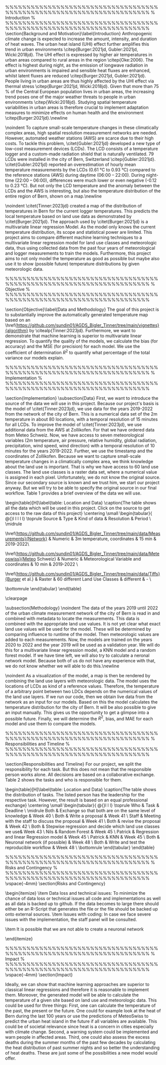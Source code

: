%%%%%%%%%%%%%%%%%%%%%%%%%%%%%%%%%%%%%%%%%%%%%%%%%%%%%%%%%%%%%%%%%%%%%%
% Introduction %
%%%%%%%%%%%%%%%%%%%%%%%%%%%%%%%%%%%%%%%%%%%%%%%%%%%%%%%%%%%%%%%%%%%%%%
\section{Background and Motivation}\label{Introduction}
Anthropogenic climate change is expected to increase the amount, intensity, and duration of heat waves. The urban heat island (UHI) effect further amplifies this trend in urban environments \citep{Burger:2021jd, Gubler:2021jd, Wicki:2018jd}. The UHI effect is expressed by higher air temperatures in urban areas compared to rural areas in the region \citep{Oke:2006}. The effect is highest during night, as the emission of longwave radiation in urban environments is impaired and sensible heat fluxes are enhanced, whilst latent fluxes are reduced \citep{Burger:2021jd, Gubler:2021jd}. People living in urban areas are thus highly affected by the UHI effect via thermal stress \citep{Burger:2021jd, Wicki:2018jd}. Given that more than 75 \% of the Central European population lives in urban areas, the increasing trend poses one of the major weather threats to people in urban environments \citep{Wicki:2018jd}. Studying spatial temperature variabilities in urban areas is therefore crucial to implement adaptation measures to minimize effects on human health and the environment \citep{Burger:2021jd}.\newline

\noindent To capture small-scale temperature changes in these climatically complex areas, high spatial resolution measurement networks are needed. However, automated weather stations (AWS) are scarce due to their high costs. To tackle this problem,  \citet{Gubler:2021jd} developed a new type of low-cost measurement devices (LCDs). The LCD consists of a temperature logger and a custom-made radiation shield that is naturally ventilated. 79 LCDs were installed in the city of Bern, Switzerland \citep{Gubler:2021jd}. \citet{Gubler:2021jd} reported an overestimation of hourly mean temperature measurements by the LCDs (0.61 °C to 0.93 °C) compared to the reference stations (AWS) during daytime (06:00 – 22:00). During night-time (22:00 – 06:00), differences were much lower or even negative (-0.12 to 0.23 °C). But not only the LCD temperature and the anomaly between the LCDs and the AWS is interesting, but also the temperature distribution of the entire region of Bern, shown on a map.\newline

\noindent \citet{Tinner:2023jd} created a map of the distribution of temperatures in Bern for the current logger temperatures. This predicts the local temperature based on land use data as demonstrated by \citet{Burger:2021jd}. The approach used by \citet{Burger:2021jd} is a multivariate linear regression Model. As the model only knows the current temperature distribution, its scope and statistical power are limited. This project aims to compare different machine learning techniques to a multivariate linear regression model for land use classes and meteorologic data, thus using collected data from the past four years of meteorological and logger measurements to train the models. Furthermore, this project aims to not only model the temperature as good as possible but maybe also use it to show (possible future) temperature distributions by given meteorologic data.

%%%%%%%%%%%%%%%%%%%%%%%%%%%%%%%%%%%%%%%%%%%%%%%%%%%%%%%%%%%%%%%%%%%%%%
% Objective %
%%%%%%%%%%%%%%%%%%%%%%%%%%%%%%%%%%%%%%%%%%%%%%%%%%%%%%%%%%%%%%%%%%%%%%

\section{Objective}\label{Data and Methodology}
The goal of this project is to substantially improve the automatically generated temperature map based on an \href{https://github.com/sundin01/AGDS_Bigler_Tinner/tree/main/vignettes}{algorithm} by \citealp{Tinner:2023jd}. Furthermore, we want to demonstrate that machine learning is superior to multivariate linear regression. To quantify the quality of the models, we calculate the bias (for accuracy) and the MSE (for precision) for each model. We use the coefficient of determination $R^2$ to quantify what percentage of the total variance our models explain. 

%%%%%%%%%%%%%%%%%%%%%%%%%%%%%%%%%%%%%%%%%%%%%%%%%%%%%%%%%%%%%%%%%%%%%%
% Implementation %
%%%%%%%%%%%%%%%%%%%%%%%%%%%%%%%%%%%%%%%%%%%%%%%%%%%%%%%%%%%%%%%%%%%%%%

\section{Implementation}
\subsection{Data}
First, we want to introduce the source of the data we will use in this project. Because our project's basis is the model of \citet{Tinner:2023jd}, we use data for the years 2019-2022 from the network of the city of Bern. This is a numerical data set of the 2m temperature in about 80 locations, with a temporal resolution of 15 minutes for all LCDs. To improve the model of \citet{Tinner:2023jd}, we use additional data from the AWS at Zollikofen. For that we have ordered data from Meteo Schweiz. Now, we have access to seven meteorological variables (2m temperature, air pressure,  relative humidity, global radiation, precipitation, wind speed, wind direction) with a temporal resolution of 10 minutes for the years 2019-2022. Further, we use the timestamp and the coordinates of Zollikofen. Because we want to capture small-scale temperature changes in a climatically complex area, we think knowledge about the land use is important. That is why we have access to 60 land use classes. The land use classes is a raster data set, where a numerical value is assigned in each pixel. Unfortunately, we do not know the original source. Since our secondary source is known and we trust him, we start our project anyway. But we will try to be able to specify the original source in our final workflow. Table 1 provides a brief overview of the data we will use. 

\begin{table}[H]\label{table: Location and Data}
    \caption{The table shows all the data which will be used in this project. Click on the source to get access to the raw data of this project}
    \centering
\small
\begin{tabular}{ @{}l l l l l}
\toprule
Source & Type & Kind of data & Resolution & Period \\
\midrule

\href{https://github.com/sundin01/AGDS_Bigler_Tinner/tree/main/data/Measurements}{Network} 
 & Numeric & 3m temperature, coordinates & 15 min & 2019-2022\\
 
\href{https://github.com/sundin01/AGDS_Bigler_Tinner/tree/main/data/Meteoswiss}{Meteo Schweiz}  & Numeric & Meteorological Variable and coordinates & 10 min & 2019-2022   \\

\href{https://github.com/sundin01/AGDS_Bigler_Tinner/tree/main/data/Tiffs}{Burger et al.} & Raster & 60 different Land Use Classes & different & - \\

\bottomrule
\end{tabular}
\end{table}

\clearpage

\subsection{Methodology}
\noindent The data of the years 2019 until 2022 of the urban climate measurement network of the city of Bern is read in and combined with metadata to locate the measurements. This data is combined with the appropriate land use values. It is not yet clear what exact land use values will be used for the model. These will be determined by comparing influence to runtime of the model. Then meteorologic values are added to each measurements. Now, the models are trained on the years 2020 to 2022 and the year 2019 will be used as a validation year. We will do this for a multivariate linear regression model, a KNN model and a random forest model. If we have time left, we will also try to calculate a neronal network model. Because both of us do not have any experience with that, we do not know whether we will able to do this.\newline

\noindent As a visualization of the model, a map is then be rendered by combining the land use layers with meteorologic data. The model uses the locations of LCDs as kind of a reference values. Therefore, the temperature of a arbitrary point between two LDCs depends on the numerical values of the land use layers. If we run our code, then we obtain live data from the network as an input for our models. Based on this the model calculates the temperature distribution for the city of Bern. It will be also possible to give an input manually. This gives us the opportunity to get a glimpse into a possible future. Finally, we will determine the $R^2$, bias, and MAE for each model and use them to compare the models.

%%%%%%%%%%%%%%%%%%%%%%%%%%%%%%%%%%%%%%%%%%%%%%%%%%%%%%%%%%%%%%%%%%%%%%
% Responsibilities and Timeline %
%%%%%%%%%%%%%%%%%%%%%%%%%%%%%%%%%%%%%%%%%%%%%%%%%%%%%%%%%%%%%%%%%%%%%%

\section{Responsibilities and Timeline}
For our project, we split the responsibility for each task. But this does not mean that the responsible person works alone. All decisions are based on a collaborative exchange. Table 2 shows the tasks and who is responsible for them. 

\begin{table}[H]\label{table: Location and Data}
    \caption{The table shows the distribution of tasks. The listed person has the leadership for the respective task. However, the result is based on an equal professional exchange}
    \centering
\small
\begin{tabular}{ @{}l l l}
\toprule
Who & Task & Deadline \\
\midrule
Both & Exchange so that both are on the same level of knowledge & Week 40  \\
Both & Write a proposal & Week 41 \\
Staff & Meeting with the staff to discuss the proposal & Week 41 \\
Both & revise the proposal & Week 42 \\
Both & Stepwise regression and decide which land use classes we use& Week 43  \\
Nils & Random Forest & Week 45  \\
Patrick & Regression and linear Regression model & Week 45 \\
Patrick & KNN & Week 45 \\
Both & Neuronal network (if possible)  & Week 48 \\
Both & Write and test the reproducible workflow & Week 48 \\
\bottomrule
\end{tabular}
\end{table}

%%%%%%%%%%%%%%%%%%%%%%%%%%%%%%%%%%%%%%%%%%%%%%%%%%%%%%%%%%%%%%%%%%%%%%
% Risks and Contingency %
%%%%%%%%%%%%%%%%%%%%%%%%%%%%%%%%%%%%%%%%%%%%%%%%%%%%%%%%%%%%%%%%%%%%%%
\vspace{-4mm}
\section{Risks and Contingency}

\begin{itemize}
    \item Data loss and technical issues:
To minimize the chance of data loss or technical issues all code and implementations as well as all data is backed up to github. If the data becomes to large there should either be an R-Script that generates the file or the file should be backed up onto external sources.
\item Issues with coding:
In case we face severe issues with the implementation, the staff panel will be consulted.

\item It is possible that we are not able to create a neuronal network

\end{itemize}




%%%%%%%%%%%%%%%%%%%%%%%%%%%%%%%%%%%%%%%%%%%%%%%%%%%%%%%%%%%%%%%%%%%%%%
% Impact %
%%%%%%%%%%%%%%%%%%%%%%%%%%%%%%%%%%%%%%%%%%%%%%%%%%%%%%%%%%%%%%%%%%%%%%
\vspace{-4mm}
\section{Impact}

Ideally, we can show that machine learning approaches are superior to classical linear regressions and therefore it is reasonable to implement them. Moreover, the generated model will be able to calculate the temperature of a given site based on land use and meteorologic data. This could be used for three things: First, one can  calculate the temperature of the past, the present or the future. One could for example look at the heat of Bern during the last 100 years or use the predictions of MeteoSwiss to predict the urban heat island in the future if all variables are available. This could be of societal relevance since heat is a concern in cities especially with climate change. Second, a warning system could be implemented and warn people in affected areas. Third, one could also assess the excess deaths during the summer months of the past few decades by calculating the heat distribution of past summer nights and so better the understanding of heat deaths. These are just some of the possibilities a new model would offer.
